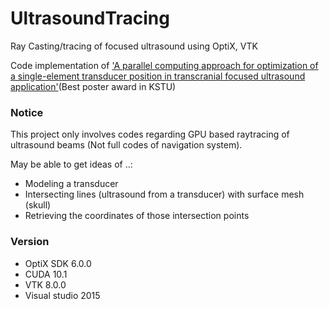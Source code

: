 # UltrasoundTracing
Ray Casting/tracing of focused ultrasound using OptiX, VTK

Code implementation of ['A parallel computing approach for optimization of a single-element transducer 
position in transcranial focused ultrasound application'](https://github.com/kohheekyung/UltrasoundTracing/blob/main/poster.pdf)(Best poster award in KSTU)

### Notice
This project only involves codes regarding GPU based raytracing of ultrasound beams (Not full codes of navigation system).

May be able to get ideas of ..:
-  Modeling a transducer
-  Intersecting lines (ultrasound from a transducer) with surface mesh (skull)
-  Retrieving the coordinates of those intersection points

### Version
- OptiX SDK 6.0.0
- CUDA 10.1
- VTK 8.0.0
- Visual studio 2015
